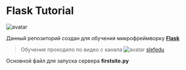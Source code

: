 # Flask Tutorial
![avatar](https://cdn.hashnode.com/res/hashnode/image/upload/v1518503935975/S1_-_WePM.png) 

Данный репозиторий создан для 
обучения микрофреймворку 
[**Flask**](https://flask.palletsprojects.com/en/2.0.x/)

> Обучение проходило по видео с канала
> ![avatar](https://img.icons8.com/color/18/000000/youtube-play.png) [slefedu](https://www.youtube.com/watch?v=6jxveKOdyNg&list=PLA0M1Bcd0w8yrxtwgqBvT6OM4HkOU3xYn) 

Основной файл для запуска сервера **firstsite.py**
